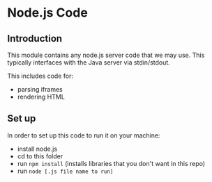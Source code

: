 Node.js Code
============

Introduction
--------

This module contains any node.js server code that we may use. This typically interfaces with the Java server via stdin/stdout.

This includes code for:

- parsing iframes
- rendering HTML

Set up
--------

In order to set up this code to run it on your machine:

- install node.js
- cd to this folder
- run `npm install` (installs libraries that you don't want in this repo)
- run `node [.js file name to run]`